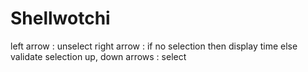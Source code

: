# Shellwotchi

left arrow      : unselect
right arrow     : if no selection then display time else validate selection
up, down arrows : select
